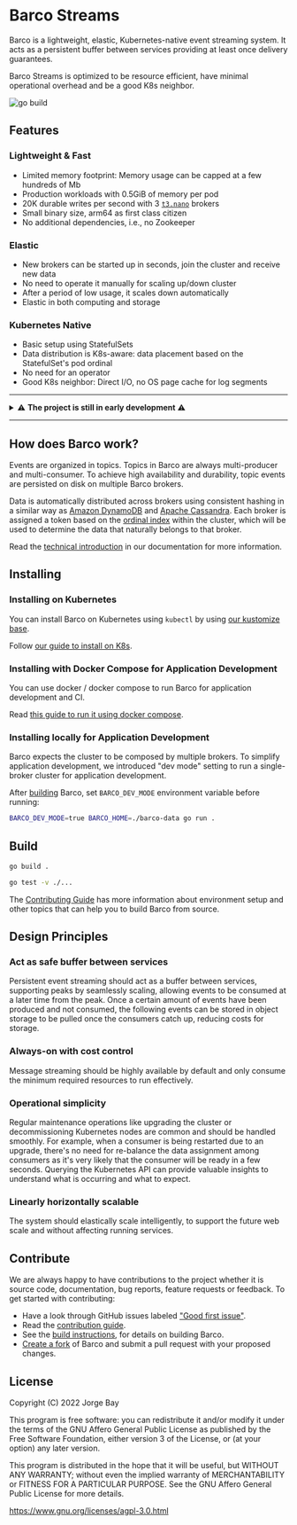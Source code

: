 # Barco Streams

Barco is a lightweight, elastic, Kubernetes-native event streaming system. It acts as a persistent buffer between
services providing at least once delivery guarantees.

Barco Streams is optimized to be resource efficient, have minimal operational overhead and be a good K8s neighbor.

![go build](https://github.com/barcostreams/barco/actions/workflows/go.yml/badge.svg)

## Features

### Lightweight & Fast

- Limited memory footprint: Memory usage can be capped at a few hundreds of Mb
- Production workloads with 0.5GiB of memory per pod
- 20K durable writes per second with 3 [`t3.nano`][t3-nano] brokers
- Small binary size, arm64 as first class citizen
- No additional dependencies, i.e., no Zookeeper

### Elastic

- New brokers can be started up in seconds, join the cluster and receive new data
- No need to operate it manually for scaling up/down cluster
- After a period of low usage, it scales down automatically
- Elastic in both computing and storage

### Kubernetes Native

- Basic setup using StatefulSets
- Data distribution is K8s-aware: data placement based on the StatefulSet's pod ordinal
- No need for an operator
- Good K8s neighbor: Direct I/O, no OS page cache for log segments

-----

<details>
<summary>⚠️ <strong>The project is still in early development</strong> ⚠️</summary>
Barco Streams is not production ready, expect bugs and things that don't work.

We honestly value your contribution to make this project ready for general availability. If you want to contribute,
check out the [Contributing Guide](docs/CONTRIBUTING.md).
</details>

-----

## How does Barco work?

Events are organized in topics. Topics in Barco are always multi-producer and multi-consumer. To achieve high
availability and durability, topic events are persisted on disk on multiple Barco brokers.

Data is automatically distributed across brokers using consistent hashing in a similar way as [Amazon
DynamoDB](https://www.allthingsdistributed.com/files/amazon-dynamo-sosp2007.pdf) and [Apache
Cassandra](https://cassandra.apache.org/doc/latest/cassandra/architecture/dynamo.html#dataset-partitioning-consistent-hashing). Each broker is assigned a token based on the [ordinal
index](https://kubernetes.io/docs/concepts/workloads/controllers/statefulset/#ordinal-index) within the cluster,
which will be used to determine the data that naturally belongs to that broker.

Read the [technical introduction](./docs/TECHNICAL_INTRO.md) in our documentation for more information.

## Installing

### Installing on Kubernetes

You can install Barco on Kubernetes using `kubectl` by using [our kustomize base](./deploy/kubernetes/).

Follow [our guide to install on K8s](./docs/install/KUBERNETES.md).

### Installing with Docker Compose for Application Development

You can use docker / docker compose to run Barco for application development and CI.

Read [this guide to run it using docker compose](./docs/install/DOCKER_COMPOSE.md).

### Installing locally for Application Development

Barco expects the cluster to be composed by multiple brokers. To simplify application development, we introduced
"dev mode" setting to run a single-broker cluster for application development.

After [building](#build) Barco, set `BARCO_DEV_MODE` environment variable before running:

```bash
BARCO_DEV_MODE=true BARCO_HOME=./barco-data go run .
```

## Build

```bash
go build .

go test -v ./...
```

The [Contributing Guide](docs/CONTRIBUTING.md#environment-setup) has more information about environment setup and other
topics that can help you to build Barco from source.

## Design Principles

### Act as safe buffer between services

Persistent event streaming should act as a buffer between services, supporting peaks by seamlessly scaling,
allowing events to be consumed at a later time from the peak. Once a certain amount of events have been produced
and not consumed, the following events can be stored in object storage to be pulled once the consumers catch up,
reducing costs for storage.

### Always-on with cost control

Message streaming should be highly available by default and only consume the minimum required resources to run
effectively.

### Operational simplicity

Regular maintenance operations like upgrading the cluster or decommissioning Kubernetes nodes are common and should
be handled smoothly. For example, when a consumer is being restarted due to an upgrade, there's no need for re-balance
the data assignment among consumers as it's very likely that the consumer will be ready in a few seconds. Querying the
Kubernetes API can provide valuable insights to understand what is occurring and what to expect.

### Linearly horizontally scalable

The system should elastically scale intelligently, to support the future web scale and without affecting running
services.

## Contribute

We are always happy to have contributions to the project whether it is source code, documentation, bug reports,
feature requests or feedback. To get started with contributing:

- Have a look through GitHub issues labeled ["Good first issue"](https://github.com/barcostreams/barco/labels/good%20first%20issue).
- Read the [contribution guide](docs/CONTRIBUTING.md).
- See the [build instructions](#build), for details on building Barco.
- [Create a fork](https://docs.github.com/en/github/getting-started-with-github/fork-a-repo) of Barco and submit a pull
request with your proposed changes.

## License

Copyright (C) 2022 Jorge Bay

This program is free software: you can redistribute it and/or modify
it under the terms of the GNU Affero General Public License as
published by the Free Software Foundation, either version 3 of the
License, or (at your option) any later version.

This program is distributed in the hope that it will be useful,
but WITHOUT ANY WARRANTY; without even the implied warranty of
MERCHANTABILITY or FITNESS FOR A PARTICULAR PURPOSE.  See the
GNU Affero General Public License for more details.

https://www.gnu.org/licenses/agpl-3.0.html

[t3-nano]: https://aws.amazon.com/ec2/instance-types/t3/#Product_Details

